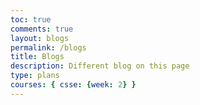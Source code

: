 ```yaml
---
toc: true
comments: true
layout: blogs
permalink: /blogs
title: Blogs
description: Different blog on this page
type: plans
courses: { csse: {week: 2} }
---
```

